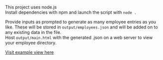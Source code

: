 This project uses node.js<br>
Install dependencies with npm and launch the script with `node .`

Provide inputs as prompted to generate as many employee entries as you like. These will be stored in `output/employees.json` and will be added on to any existing data in the file.<br>
Host `output/main.html` with the generated .json on a web server to view your employee directory.

[Visit example view here](https://rusctzec.github.io/davis_node-employee-summary/index.html)